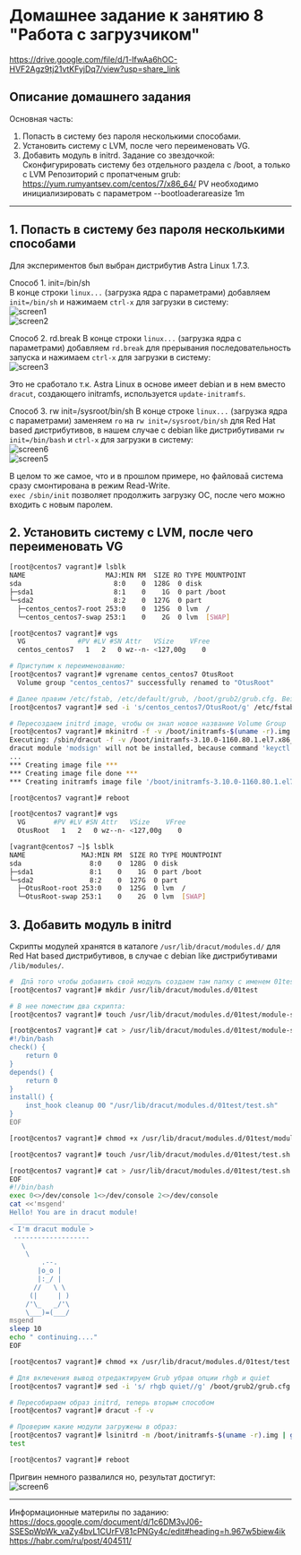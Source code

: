 # Домашнее задание к занятию 8 "Работа с загрузчиком"
https://drive.google.com/file/d/1-lfwAa6hOC-HVF2Agz9tj21vtKFyjDq7/view?usp=share_link


## Описание домашнего задания

Основная часть:    
1. Попасть в систему без пароля несколькими способами.
2. Установить систему с LVM, после чего переименовать VG.
3. Добавить модуль в initrd.
Задание со звездочкой:    
Сконфигурировать систему без отдельного раздела с /boot, а только с LVM
Репозиторий с пропатченым grub: https://yum.rumyantsev.com/centos/7/x86_64/
PV необходимо инициализировать с параметром --bootloaderareasize 1m

---


## 1. Попасть в систему без пароля несколькими способами

Для экспериментов был выбран дистрибутив Astra Linux 1.7.3.

Способ 1. init=/bin/sh    
В конце строки `linux...` (загрузка ядра с параметрами) добавляем `init=/bin/sh` и нажимаем `сtrl-x` для загрузки в систему:    
![screen1](content/01.png)    
![screen2](content/02.png)

Способ 2. rd.break
В конце строки `linux...` (загрузка ядра с параметрами) добавляем `rd.break` для прерывания последовательность запуска и нажимаем `сtrl-x` для загрузки в систему:    
![screen3](content/03.png)    

Это не сработало т.к. Astra Linux в основе имеет debian и в нем вместо `dracut`, создающего initramfs, используется `update-initramfs`.

Способ 3. rw init=/sysroot/bin/sh
В конце строке `linux...` (загрузка ядра с параметрами) заменяем `ro` на `rw init=/sysroot/bin/sh` для Red Hat based дистрибутивов, в нашем случае с debian like дистрибутивами `rw init=/bin/bash` и `сtrl-x` для загрузки в систему:    
![screen6](content/04.png)    
![screen5](content/05.png)    

В целом то же самое, что и в прошлом примере, но файловаā система сразу смонтирована в режим Read-Write.    
`exec /sbin/init` позволяет продолжить загрузку ОС, после чего можно входить с новым паролем.

## 2. Установить систему с LVM, после чего переименовать VG  

```bash
[root@centos7 vagrant]# lsblk
NAME                    MAJ:MIN RM  SIZE RO TYPE MOUNTPOINT
sda                       8:0    0  128G  0 disk 
├─sda1                    8:1    0    1G  0 part /boot
└─sda2                    8:2    0  127G  0 part 
  ├─centos_centos7-root 253:0    0  125G  0 lvm  /
  └─centos_centos7-swap 253:1    0    2G  0 lvm  [SWAP]

[root@centos7 vagrant]# vgs
  VG             #PV #LV #SN Attr   VSize    VFree
  centos_centos7   1   2   0 wz--n- <127,00g    0 

# Приступим к переименованию:
[root@centos7 vagrant]# vgrename centos_centos7 OtusRoot
  Volume group "centos_centos7" successfully renamed to "OtusRoot"

# Далее правим /etc/fstab, /etc/default/grub, /boot/grub2/grub.cfg. Везде заменяем старое название на новое:
[root@centos7 vagrant]# sed -i 's/centos_centos7/OtusRoot/g' /etc/fstab /etc/default/grub /boot/grub2/grub.cf

# Пересоздаем initrd image, чтобы он знал новое название Volume Group
[root@centos7 vagrant]# mkinitrd -f -v /boot/initramfs-$(uname -r).img $(uname -r)
Executing: /sbin/dracut -f -v /boot/initramfs-3.10.0-1160.80.1.el7.x86_64.img 3.10.0-1160.80.1.el7.x86_64
dracut module 'modsign' will not be installed, because command 'keyctl' could not be found!
...
*** Creating image file ***
*** Creating image file done ***
*** Creating initramfs image file '/boot/initramfs-3.10.0-1160.80.1.el7.x86_64.img' done ***

[root@centos7 vagrant]# reboot

[root@centos7 vagrant]# vgs
  VG       #PV #LV #SN Attr   VSize    VFree
  OtusRoot   1   2   0 wz--n- <127,00g    0 

[vagrant@centos7 ~]$ lsblk
NAME              MAJ:MIN RM  SIZE RO TYPE MOUNTPOINT
sda                 8:0    0  128G  0 disk 
├─sda1              8:1    0    1G  0 part /boot
└─sda2              8:2    0  127G  0 part 
  ├─OtusRoot-root 253:0    0  125G  0 lvm  /
  └─OtusRoot-swap 253:1    0    2G  0 lvm  [SWAP]

```

## 3. Добавить модуль в initrd

Скрипты модулей хранятся в каталоге `/usr/lib/dracut/modules.d/` для Red Hat based дистрибутивов, в случае с debian like дистрибутивами `/lib/modules/`.

```bash
#  Длā того чтобы добавить свой модуль создаем там папку с именем 01test:
[root@centos7 vagrant]# mkdir /usr/lib/dracut/modules.d/01test

# В нее поместим два скрипта:
[root@centos7 vagrant]# touch /usr/lib/dracut/modules.d/01test/module-setup.sh

[root@centos7 vagrant]# cat > /usr/lib/dracut/modules.d/01test/module-setup.sh << EOF
#!/bin/bash
check() {
    return 0
}
depends() {
    return 0
}
install() {
    inst_hook cleanup 00 "/usr/lib/dracut/modules.d/01test/test.sh"
}
EOF

[root@centos7 vagrant]# chmod +x /usr/lib/dracut/modules.d/01test/module-setup.sh

[root@centos7 vagrant]# touch /usr/lib/dracut/modules.d/01test/test.sh

[root@centos7 vagrant]# cat > /usr/lib/dracut/modules.d/01test/test.sh << 
EOF
#!/bin/bash
exec 0<>/dev/console 1<>/dev/console 2<>/dev/console
cat <<'msgend'
Hello! You are in dracut module!
 ___________________
< I'm dracut module >
 -------------------
   \
    \
        .--.
       |o_o |
       |:_/ |
      //   \ \
     (|     | )
    /'\_   _/'\
    \___)=(___/
msgend
sleep 10
echo " continuing...."
EOF

[root@centos7 vagrant]# chmod +x /usr/lib/dracut/modules.d/01test/test.sh

# Для включения вывод отредактируем Grub убрав опции rhgb и quiet
[root@centos7 vagrant]# sed -i 's/ rhgb quiet//g' /boot/grub2/grub.cfg

# Пересобираем образ initrd, теперь вторым способом
[root@centos7 vagrant]# dracut -f -v

# Проверим какие модули загружены в образ:
[root@centos7 vagrant]# lsinitrd -m /boot/initramfs-$(uname -r).img | grep test
test

[root@centos7 vagrant]# reboot
```

Пригвин немного развалился но, результат достигут:    
![screen6](content/06.png)   

---

Информационные материлы по заданию:    
https://docs.google.com/document/d/1c6DM3vJ06-SSESpWpWk_vaZy4bvL1CUrFV81cPNGy4c/edit#heading=h.967w5biew4ik    
https://habr.com/ru/post/404511/    
